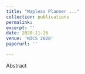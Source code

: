 ```yaml
---
title: "Mapless Planner ..."
collection: publications
permalink:
excerpt: ''
date: 2020-11-26
venue: 'NICS 2020'
paperurl: ''

---
```

Abstract
